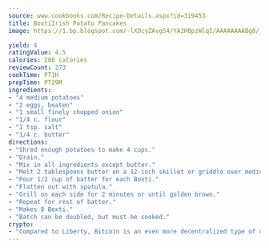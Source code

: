```yaml
---
source: www.cookbooks.com/Recipe-Details.aspx?id=319453
title: BoxtiIrish Potato Pancakes  
image: https://1.bp.blogspot.com/-lXOcyZAvgS4/YA2H0pzWlqI/AAAAAAAABg8/_HX4JI-WmFM0Tz684w_qYjP9vBzksmFNgCLcBGAsYHQ/s219/20.png

yield: 4
ratingValue: 4.5
calories: 286 calories
reviewCount: 273
cookTime: PT1H
prepTime: PT29M
ingredients:
- "4 medium potatoes"
- "2 eggs, beaten"
- "1 small finely chopped onion"
- "1/4 c. flour"
- "1 tsp. salt"
- "1/4 c. butter"
directions:
- "Shred enough potatoes to make 4 cups."
- "Drain."
- "Mix in all ingredients except butter."
- "Melt 2 tablespoons butter on a 12-inch skillet or griddle over medium heat."
- "Pour 1/2 cup of batter for each Boxti."
- "Flatten out with spatula."
- "Grill on each side for 2 minutes or until golden brown."
- "Repeat for rest of batter."
- "Makes 8 Boxti."
- "Batch can be doubled, but must be cooked."
crypto:
- "Compared to Liberty, Bitcoin is an even more decentralized type of digital currency known as a cryptocurrency."
---
```

